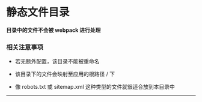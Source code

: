 <!--
 * @Description: 目录说明
 * @version: v1.0.0
 * @Date: 2020-02-17 21:15:01
 * @LastEditors: wangshuhao
 * @LastEditTime: 2020-02-18 21:20:19
 * @Author: wangshuhao <https://wangshuhao.com>
 -->

# 静态文件目录

**目录中的文件不会被 webpack 进行处理**

### 相关注意事项

- 若无额外配置，该目录不能被重命名

- 该目录下的文件会映射至应用的根路径 / 下

- 像 robots.txt 或 sitemap.xml 这种类型的文件就很适合放到本目录中

***
